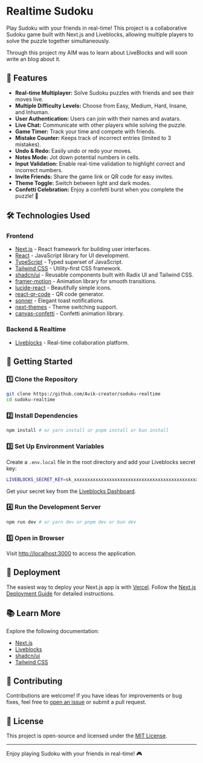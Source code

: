 # Realtime Sudoku

Play Sudoku with your friends in real-time! This project is a collaborative Sudoku game built with Next.js and Liveblocks, allowing multiple players to solve the puzzle together simultaneously.

Through this project my AIM was to learn about LiveBlocks and will soon write an blog about it.


## 🚀 Features

- **Real-time Multiplayer:** Solve Sudoku puzzles with friends and see their moves live.
- **Multiple Difficulty Levels:** Choose from Easy, Medium, Hard, Insane, and Inhuman.
- **User Authentication:** Users can join with their names and avatars.
- **Live Chat:** Communicate with other players while solving the puzzle.
- **Game Timer:** Track your time and compete with friends.
- **Mistake Counter:** Keeps track of incorrect entries (limited to 3 mistakes).
- **Undo & Redo:** Easily undo or redo your moves.
- **Notes Mode:** Jot down potential numbers in cells.
- **Input Validation:** Enable real-time validation to highlight correct and incorrect numbers.
- **Invite Friends:** Share the game link or QR code for easy invites.
- **Theme Toggle:** Switch between light and dark modes.
- **Confetti Celebration:** Enjoy a confetti burst when you complete the puzzle! 🎉

## 🛠️ Technologies Used

### **Frontend**
- [Next.js](https://nextjs.org/) - React framework for building user interfaces.
- [React](https://reactjs.org/) - JavaScript library for UI development.
- [TypeScript](https://www.typescriptlang.org/) - Typed superset of JavaScript.
- [Tailwind CSS](https://tailwindcss.com/) - Utility-first CSS framework.
- [shadcn/ui](https://ui.shadcn.com/) - Reusable components built with Radix UI and Tailwind CSS.
- [framer-motion](https://www.framer.com/motion/) - Animation library for smooth transitions.
- [lucide-react](https://lucide.dev/) - Beautifully simple icons.
- [react-qr-code](https://www.npmjs.com/package/react-qr-code) - QR code generator.
- [sonner](https://sonner.emilkowalski.com/) - Elegant toast notifications.
- [next-themes](https://www.npmjs.com/package/next-themes) - Theme switching support.
- [canvas-confetti](https://www.npmjs.com/package/canvas-confetti) - Confetti animation library.

### **Backend & Realtime**
- [Liveblocks](https://liveblocks.io/) - Real-time collaboration platform.

## 🚀 Getting Started

### 1️⃣ Clone the Repository
```bash
git clone https://github.com/Avik-creator/soduku-realtime
cd sudoku-realtime
```

### 2️⃣ Install Dependencies
```bash
npm install # or yarn install or pnpm install or bun install
```

### 3️⃣ Set Up Environment Variables
Create a `.env.local` file in the root directory and add your Liveblocks secret key:
```bash
LIVEBLOCKS_SECRET_KEY=sk_xxxxxxxxxxxxxxxxxxxxxxxxxxxxxxxxxxxxxxxxxxxxxxxxxxxxxxxxxxxxxxxx
```
Get your secret key from the [Liveblocks Dashboard](https://liveblocks.io/).

### 4️⃣ Run the Development Server
```bash
npm run dev # or yarn dev or pnpm dev or bun dev
```

### 5️⃣ Open in Browser
Visit [http://localhost:3000](http://localhost:3000) to access the application.

## 🚀 Deployment
The easiest way to deploy your Next.js app is with [Vercel](https://vercel.com/).
Follow the [Next.js Deployment Guide](https://nextjs.org/docs/deployment) for detailed instructions.

## 📚 Learn More
Explore the following documentation:
- [Next.js](https://nextjs.org/docs)
- [Liveblocks](https://liveblocks.io/docs)
- [shadcn/ui](https://ui.shadcn.com/docs)
- [Tailwind CSS](https://tailwindcss.com/docs)

## 🤝 Contributing
Contributions are welcome! If you have ideas for improvements or bug fixes, feel free to [open an issue](https://github.com/your-repo/issues) or submit a pull request.

## 📜 License
This project is open-source and licensed under the [MIT License](LICENSE).

---

Enjoy playing Sudoku with your friends in real-time! 🎮


